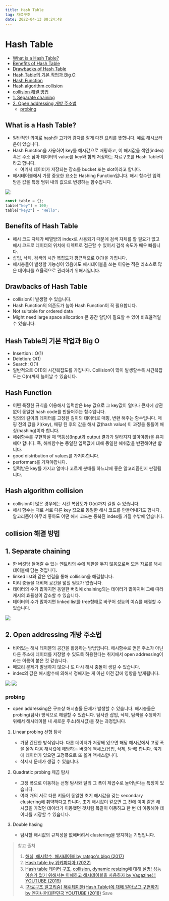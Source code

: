 ```yaml
---
title: Hash Table
tag: 자료구조
date: 2022-04-13 00:24:48
---
```


# Hash Table

<!-- TOC tocDepth:2..3 chapterDepth:2..6 -->

- [What is a Hash Table?](#what-is-a-hash-table)
- [Benefits of Hash Table](#benefits-of-hash-table)
- [Drawbacks of Hash Table](#drawbacks-of-hash-table)
- [Hash Table의 기본 작업과 Big O](#hash-table의-기본-작업과-big-o)
- [Hash Function](#hash-function)
- [Hash algorithm collision](#hash-algorithm-collision)
- [collision 해결 방법](#collision-해결-방법)
- [1. Separate chaining](#1-separate-chaining)
- [2. Open addressing 개방 주소법](#2-open-addressing-개방-주소법)
  - [probing](#probing)

<!-- /TOC -->

## What is a Hash Table?

- 일반적인 의미로 hash란 고기와 감자를 잘게 다진 요리를 뜻합니다. 예로 해시브라운이 있습니다.
- Hash Function을 사용하여 key를 해시값으로 매핑하고, 이 해시값을 색인(index) 혹은 주소 삼아 데이터의 value를 key와 함께 저장하는 자료구조를 Hash Table이라고 합니다.
  - 여기서 데이터가 저장되는 장소를 bucket 또는 slot이라고 합니다.
- 해시테이블에서 가장 중요한 요소는 Hashing Function입니다. 해시 함수란 입력받은 값을 특정 범위 내의 값으로 변경하는 함수입니다.

<!-- ### Hash Table in JavaScript
- 메모리 관점에서 자바스크립트는 하위 레벨의 언어인데요, 자바스크립트로 Hash Table을 직접 구현해서 사용하는 것은 기술적으로 거의 불가능합니다.
- we use javascript plain objects in the place of Hash Table. 해시테이블 대신 일반 객체를 사용함 (자바스크립트에 있는 plain object가 해시테이블을 이용해 구현됐고 해시테이블과 유사한 성격을 가졌다고 합니다..)  -->

<a href="https://en.wikipedia.org/wiki/Hash_table#Choosing_a_hash_function" target='_blank'> 
<img src="https://upload.wikimedia.org/wikipedia/commons/thumb/7/7d/Hash_table_3_1_1_0_1_0_0_SP.svg/1280px-Hash_table_3_1_1_0_1_0_0_SP.svg.png"></a>

```js
const table = {};
table["key"] = 100;
table["key2"] = "Hello";
```

## Benefits of Hash Table

- 해시 코드 자체가 배열방의 index로 사용되기 때문에 검색 자체를 할 필요가 없고 해시 코드로 데이터의 위치에 디렉트로 접근할 수 있어서 검색 속도가 매우 빠릅니다.
- 삽입, 삭제, 검색의 시간 복잡도가 평균적으로 O(1)을 가집니다.
- 해시충돌이 발생할 가능성이 있음에도 해시테이블을 쓰는 이유는 적은 리소스로 많은 데이터를 효율적으로 관리하기 위해서입니다.

## Drawbacks of Hash Table

- collision이 발생할 수 있습니다.
- Hash Function의 의존도가 높아 Hash Function이 꼭 필요합니다.
- Not suitable for ordered data
- Might need large space allocation 큰 공간 할당이 필요할 수 있어 비효율적일 수 있습니다.

## Hash Table의 기본 작업과 Big O

- Insertion : O(1)
- Deletion: O(1)
- Search: O(1)
- 일반적으로 O(1)의 시간복잡도를 가집니다. Collision이 많이 발생할수록 시간복잡도는 O(n)까지 늘어날 수 있습니다.

## Hash Function

- 어떤 특정한 규칙을 이용해서 입력받은 key 값으로 그 key값이 얼마나 큰지에 상관없이 동일한 hash code를 만들어주는 함수입니다.
- 임의의 길이의 데이터를 고정된 길이의 데이터로 매핑, 변환 해주는 함수입니다. 매핑 전의 값을 키(key), 매핑 된 후의 값을 해시 값(hash value) 이 과정을 통틀어 해싱(hashing)이라 합니다.
- 해쉬함수를 구현하실 때 멱등성(Input과 output 결과가 달라지지 않아야함)을 유지해야 합니다. 즉, 해쉬함수는 동일한 입력값에 대해 동일한 해쉬값을 반환해야만 합니다.
- good distribution of values를 가져야합니다.
- performant를 가져야합니다.
- 입력받은 key를 가지고 얼마나 고르게 분배를 하느냐에 좋은 알고리즘인지 판결됩니다.

## Hash algorithm collision

- collision이 많은 경우에는 시간 복잡도가 O(n)까지 걸릴 수 있습니다.
- 해시 함수는 때로 서로 다른 key 값으로 동일한 해시 코드를 만들어내기도 합니다. 알고리즘이 아무리 좋아도 어떤 해시 코드는 중복된 index를 가질 수밖에 없습니다.

## collision 해결 방법

## 1. Separate chaining

- 한 버킷당 들어갈 수 있는 엔트리의 수에 제한을 두지 않음으로써 모든 자료를 해시테이블에 담는 것입니다.
- linked list와 같은 연결을 통해 collision을 해결합니다.
- 미리 충돌을 대비해 공간을 넓힐 필요가 없습니다.
- 데이터의 수가 많아지면 동일한 버킷에 chaining되는 데이터가 많아지며 그에 따라 캐시의 효율성이 감소할 수 있습니다.
- 데이터의 수가 많아지면 linked list를 tree형태로 바꾸어 성능의 이슈를 해결할 수 있습니다.

<a href="https://en.wikipedia.org/wiki/Hash_table#Choosing_a_hash_function" target='_blank'> 
<img src="https://upload.wikimedia.org/wikipedia/commons/thumb/d/d0/Hash_table_5_0_1_1_1_1_1_LL.svg/1280px-Hash_table_5_0_1_1_1_1_1_LL.svg.png"></a>

## 2. Open addressing 개방 주소법

- 비어있는 해시 테이블의 공간을 활용하는 방법입니다. 해시함수로 얻은 주소가 아닌 다른 주소에 데이터를 저장할 수 있도록 허용한다는 취지에서 open addressing이라는 이름이 붙은 것 같습니다.
- 메모리 문제가 발생하지 않으나 또 다시 해시 충돌이 생길 수 있습니다.
- index의 값은 해시함수에 의해서 정해지는 게 아닌 이전 값에 영향을 받게됩니다.

<a href="https://en.wikipedia.org/wiki/Hash_table#Choosing_a_hash_function" target='_blank'> 
<img src="https://upload.wikimedia.org/wikipedia/commons/thumb/b/bf/Hash_table_5_0_1_1_1_1_0_SP.svg/1024px-Hash_table_5_0_1_1_1_1_0_SP.svg.png"></a>

<a href="https://en.wikipedia.org/wiki/Hash_table#Choosing_a_hash_function" target='_blank'> 
<img src="https://upload.wikimedia.org/wikipedia/commons/thumb/9/90/HASHTB12.svg/1920px-HASHTB12.svg.png"></a>

### probing

- open addressing은 구조상 해시충돌 문제가 발생할 수 있습니다. 해시충돌은 probing(탐사) 방식으로 해결할 수 있습니다. 탐사란 삽입, 삭제, 탐색을 수행하기 위해서 해시테이블 내 새로운 주소(해시값)을 찾는 과정입니다.

1. Linear probing 선형 탐사

   - 가장 간단한 방식입니다. 다른 데이터가 저장돼 있으면 해당 해시값에서 고정 폭을 옮겨 다음 해시값에 해당하는 버킷에 액세스(삽입, 삭제, 탐색) 합니다. 여기에 데이터가 있으면 고정폭으로 또 옮겨 액세스합니다.
   - 삭제시 문제가 생길 수 있습니다.

2. Quadratic probing 제곱 탐사

   - 고정 폭으로 이동하는 선형 탐사와 달리 그 폭이 제곱수로 늘어난다는 특징이 있습니다.
   - 여러 개의 서로 다른 키들이 동일한 초기 해시값을 갖는 secondary clustering에 취약하다고 합니다. 초기 해시값이 같으면 그 전에 이미 같은 해시값을 가졌던 데이터가 이동했던 것처럼 똑같이 이동하고 한 번 더 이동해야 데이터를 저장할 수 있습니다.

3. Double hasing
   - 탐사할 해시값의 규칙성을 없애버려서 clustering을 방지하는 기법입니다.

> 참고 출처
>
> 1. [해싱, 해시함수, 해시테이블 by ratsgo's blog (2017)](https://ratsgo.github.io/data%20structure&algorithm/2017/10/25/hash/)
> 2. [Hash table by 위키피디아 (2022)](https://en.wikipedia.org/wiki/Hash_table#Choosing_a_hash_function)
> 3. [Hash table 데이터 구조, collision, dynamic resizing에 대해 설명! 성능 이슈가 없기 위해서는 이해하고 해시테이블을 사용하자 by Vagazine님 YOUTUBE (2019)](https://www.youtube.com/watch?v=W-KV24YEB9g)
> 4. [[자료구조 알고리즘] 해쉬테이블(Hash Table)에 대해 알아보고 구현하기 by 엔지니어대한민국 YOUTUBE (2018)](https://www.youtube.com/watch?v=Vi0hauJemxA)
>    Save
